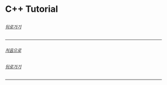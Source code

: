 # C++ Tutorial
## 
###### [뒤로가기](/tutorial/#index)
---
###

###### [처음으로](#c-tutorial)
###### [뒤로가기](/tutorial/#index)
---
